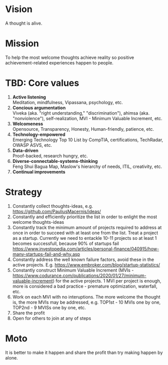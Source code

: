 # Vision

A thought is alive. 


# Mission

To help the most welcome thoughts achieve reality so positive achievement-related experiences happen to people.  


# TBD: Core values

1. **Active listening**  
  Meditation, mindfulness, Vipassana, psychology, etc.
2. **Concious argumentation**  
  Viveka (aka. "right understanding," "discrimination"), ahimsa (aka. "nonviolence"), self-realization, MVI - Minimum Valuable Increment, etc.
3. **Welcomeness**  
  Opensource, Transparency, Honesty, Human-friendly, patience, etc.
4. **Technology-empowered**  
  Emerging Technology Top 10 List by CompTIA, certifications, TechRadar, OWASP ASVS, etc.
5. **Data-driven**  
  Proof-backed, research hungry, etc.
6. **Diverse-connectable-systems-thinking**  
  Feng Shui Bagua Map, Maslow's hierarchy of needs, ITIL, creativity, etc.
7. **Continual improvements** 



# Strategy

1. Constantly collect thoughts-ideas, e.g. https://github.com/PauliusMacernis/ideas/
2. Constantly and efficiently prioritize the list in order to enlight the most welcome thoughts-ideas
3. Constantly track the minimum amount of projects required to address at once in order to succeed with at least one from the list. Treat a project as a startup. Currently we need to entackle 10-11 projects so at least 1 becomes successfull, because 90% of startups fail https://www.investopedia.com/articles/personal-finance/040915/how-many-startups-fail-and-why.asp
4. Constantly address the well known failure factors, avoid these in the active projects. E.g. https://www.embroker.com/blog/startup-statistics/
5. Constantly construct Minimum Valuable Increment (MVIs - https://www.codurance.com/publications/2020/01/27/minimum-valuable-increment) for the active projects. 1 MVI per project is enough, more is considered a bad practice - premature optimization, waterfall, etc.
6. Work on each MVI with no interuptions. The more welcome the thought is, the more MVIs may be addressed, e.g. TOP1st - 10 MVIs one by one, TOP2nd - 9 MVISs one by one, etc.
7. Share the profit
8. Open for others to join at any of steps


# Moto

It is better to make it happen and share the profit than try making happen by alone.

